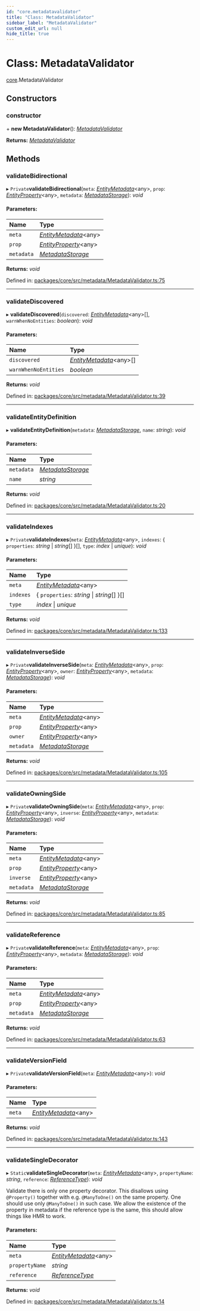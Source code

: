 ```yaml
---
id: "core.metadatavalidator"
title: "Class: MetadataValidator"
sidebar_label: "MetadataValidator"
custom_edit_url: null
hide_title: true
---
```


# Class: MetadataValidator

[core](../modules/core.md).MetadataValidator

## Constructors

### constructor

\+ **new MetadataValidator**(): [*MetadataValidator*](core.metadatavalidator.md)

**Returns:** [*MetadataValidator*](core.metadatavalidator.md)

## Methods

### validateBidirectional

▸ `Private`**validateBidirectional**(`meta`: [*EntityMetadata*](core.entitymetadata.md)<any\>, `prop`: [*EntityProperty*](../interfaces/core.entityproperty.md)<any\>, `metadata`: [*MetadataStorage*](core.metadatastorage.md)): *void*

#### Parameters:

Name | Type |
:------ | :------ |
`meta` | [*EntityMetadata*](core.entitymetadata.md)<any\> |
`prop` | [*EntityProperty*](../interfaces/core.entityproperty.md)<any\> |
`metadata` | [*MetadataStorage*](core.metadatastorage.md) |

**Returns:** *void*

Defined in: [packages/core/src/metadata/MetadataValidator.ts:75](https://github.com/mikro-orm/mikro-orm/blob/bcf1a0899b/packages/core/src/metadata/MetadataValidator.ts#L75)

___

### validateDiscovered

▸ **validateDiscovered**(`discovered`: [*EntityMetadata*](core.entitymetadata.md)<any\>[], `warnWhenNoEntities`: *boolean*): *void*

#### Parameters:

Name | Type |
:------ | :------ |
`discovered` | [*EntityMetadata*](core.entitymetadata.md)<any\>[] |
`warnWhenNoEntities` | *boolean* |

**Returns:** *void*

Defined in: [packages/core/src/metadata/MetadataValidator.ts:39](https://github.com/mikro-orm/mikro-orm/blob/bcf1a0899b/packages/core/src/metadata/MetadataValidator.ts#L39)

___

### validateEntityDefinition

▸ **validateEntityDefinition**(`metadata`: [*MetadataStorage*](core.metadatastorage.md), `name`: *string*): *void*

#### Parameters:

Name | Type |
:------ | :------ |
`metadata` | [*MetadataStorage*](core.metadatastorage.md) |
`name` | *string* |

**Returns:** *void*

Defined in: [packages/core/src/metadata/MetadataValidator.ts:20](https://github.com/mikro-orm/mikro-orm/blob/bcf1a0899b/packages/core/src/metadata/MetadataValidator.ts#L20)

___

### validateIndexes

▸ `Private`**validateIndexes**(`meta`: [*EntityMetadata*](core.entitymetadata.md)<any\>, `indexes`: { `properties`: *string* \| *string*[]  }[], `type`: *index* \| *unique*): *void*

#### Parameters:

Name | Type |
:------ | :------ |
`meta` | [*EntityMetadata*](core.entitymetadata.md)<any\> |
`indexes` | { `properties`: *string* \| *string*[]  }[] |
`type` | *index* \| *unique* |

**Returns:** *void*

Defined in: [packages/core/src/metadata/MetadataValidator.ts:133](https://github.com/mikro-orm/mikro-orm/blob/bcf1a0899b/packages/core/src/metadata/MetadataValidator.ts#L133)

___

### validateInverseSide

▸ `Private`**validateInverseSide**(`meta`: [*EntityMetadata*](core.entitymetadata.md)<any\>, `prop`: [*EntityProperty*](../interfaces/core.entityproperty.md)<any\>, `owner`: [*EntityProperty*](../interfaces/core.entityproperty.md)<any\>, `metadata`: [*MetadataStorage*](core.metadatastorage.md)): *void*

#### Parameters:

Name | Type |
:------ | :------ |
`meta` | [*EntityMetadata*](core.entitymetadata.md)<any\> |
`prop` | [*EntityProperty*](../interfaces/core.entityproperty.md)<any\> |
`owner` | [*EntityProperty*](../interfaces/core.entityproperty.md)<any\> |
`metadata` | [*MetadataStorage*](core.metadatastorage.md) |

**Returns:** *void*

Defined in: [packages/core/src/metadata/MetadataValidator.ts:105](https://github.com/mikro-orm/mikro-orm/blob/bcf1a0899b/packages/core/src/metadata/MetadataValidator.ts#L105)

___

### validateOwningSide

▸ `Private`**validateOwningSide**(`meta`: [*EntityMetadata*](core.entitymetadata.md)<any\>, `prop`: [*EntityProperty*](../interfaces/core.entityproperty.md)<any\>, `inverse`: [*EntityProperty*](../interfaces/core.entityproperty.md)<any\>, `metadata`: [*MetadataStorage*](core.metadatastorage.md)): *void*

#### Parameters:

Name | Type |
:------ | :------ |
`meta` | [*EntityMetadata*](core.entitymetadata.md)<any\> |
`prop` | [*EntityProperty*](../interfaces/core.entityproperty.md)<any\> |
`inverse` | [*EntityProperty*](../interfaces/core.entityproperty.md)<any\> |
`metadata` | [*MetadataStorage*](core.metadatastorage.md) |

**Returns:** *void*

Defined in: [packages/core/src/metadata/MetadataValidator.ts:85](https://github.com/mikro-orm/mikro-orm/blob/bcf1a0899b/packages/core/src/metadata/MetadataValidator.ts#L85)

___

### validateReference

▸ `Private`**validateReference**(`meta`: [*EntityMetadata*](core.entitymetadata.md)<any\>, `prop`: [*EntityProperty*](../interfaces/core.entityproperty.md)<any\>, `metadata`: [*MetadataStorage*](core.metadatastorage.md)): *void*

#### Parameters:

Name | Type |
:------ | :------ |
`meta` | [*EntityMetadata*](core.entitymetadata.md)<any\> |
`prop` | [*EntityProperty*](../interfaces/core.entityproperty.md)<any\> |
`metadata` | [*MetadataStorage*](core.metadatastorage.md) |

**Returns:** *void*

Defined in: [packages/core/src/metadata/MetadataValidator.ts:63](https://github.com/mikro-orm/mikro-orm/blob/bcf1a0899b/packages/core/src/metadata/MetadataValidator.ts#L63)

___

### validateVersionField

▸ `Private`**validateVersionField**(`meta`: [*EntityMetadata*](core.entitymetadata.md)<any\>): *void*

#### Parameters:

Name | Type |
:------ | :------ |
`meta` | [*EntityMetadata*](core.entitymetadata.md)<any\> |

**Returns:** *void*

Defined in: [packages/core/src/metadata/MetadataValidator.ts:143](https://github.com/mikro-orm/mikro-orm/blob/bcf1a0899b/packages/core/src/metadata/MetadataValidator.ts#L143)

___

### validateSingleDecorator

▸ `Static`**validateSingleDecorator**(`meta`: [*EntityMetadata*](core.entitymetadata.md)<any\>, `propertyName`: *string*, `reference`: [*ReferenceType*](../enums/core.referencetype.md)): *void*

Validate there is only one property decorator. This disallows using `@Property()` together with e.g. `@ManyToOne()`
on the same property. One should use only `@ManyToOne()` in such case.
We allow the existence of the property in metadata if the reference type is the same, this should allow things like HMR to work.

#### Parameters:

Name | Type |
:------ | :------ |
`meta` | [*EntityMetadata*](core.entitymetadata.md)<any\> |
`propertyName` | *string* |
`reference` | [*ReferenceType*](../enums/core.referencetype.md) |

**Returns:** *void*

Defined in: [packages/core/src/metadata/MetadataValidator.ts:14](https://github.com/mikro-orm/mikro-orm/blob/bcf1a0899b/packages/core/src/metadata/MetadataValidator.ts#L14)
